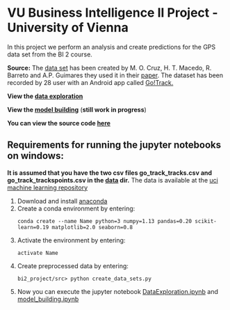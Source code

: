 # VU Business Intelligence II Project - University of Vienna

In this project we perform an analysis and create predictions for the GPS data set from the BI 2 course.

**Source:**
The [data set](https://archive.ics.uci.edu/ml/datasets/GPS+Trajectories)
has been created by M. O. Cruz, H. T. Macedo, R. Barreto and A.P. Guimares they used it in
their [paper](https://github.com/MoBran/bi2_project/blob/master/literature/Grouping%20similar%20trajectories%20for%20car%20pooling%20purposes.pdf).
The dataset has been recorded by 28 user with an Android app called [Go!Track.](https://play.google.com/store/apps/details?id=com.go.router)

**View the [data exploration](src/DataExploration.ipynb)**

**View the [model building](src/model_building.ipynb)** (**still work in progress**)

**You can view the source code [here](src)**

## Requirements for running the jupyter notebooks on windows:

**It is assumed that you have the two csv files go_track_tracks.csv and go_track_trackspoints.csv
in the [data](data) dir.**
The data is available at the [uci machine learning repository](https://archive.ics.uci.edu/ml/datasets/GPS+Trajectories)

1. Download and install [anaconda](https://www.anaconda.com/download/)
2. Create a conda environment by entering:
   ```
   conda create --name Name python=3 numpy=1.13 pandas=0.20 scikit-learn=0.19 matplotlib=2.0 seaborn=0.8
   ```
3. Activate the environment by entering:
   ```
   activate Name
   ```
4. Create preprocessed data by entering:
   ```
   bi2_project/src> python create_data_sets.py
   ```
5. Now you can execute the jupyter notebook [DataExploration.ipynb](src/DataExploration.ipynb) and [model_building.ipynb](src/model_building.ipynb)

